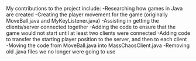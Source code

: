 My contributions to the project include:
  -Researching how games in Java are created
  -Creating the player movement for the game (originally MoveBall.java and MyKeyListener.java)
  -Assisting in getting the clients/server connected together
  -Adding the code to ensure that the game would not start until at least two clients were connected
  -Adding code to transfer the starting player position to the server, and then to each client
  -Moving the code from MoveBall.java into MassChaosClient.java
  -Removing old .java files we no longer were going to use
